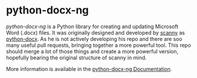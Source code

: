 # python-docx-ng

*python-docx-ng* is a Python library for creating and updating Microsoft Word (.docx) files.
It was originally designed and developed by [scanny](https://github.com/scanny) as [python-docx](https://github.com/python-openxml/python-docx).
As he is not actively developing his repo and there are soo many useful pull requests, bringing together a more powerful tool.
This repo should merge a lot of those things and create a more powerful version, hopefully bearing the original structure of scanny in mind.

More information is available in the [python-docx-ng Documentation](https://python-docx.readthedocs.org/en/latest/).
